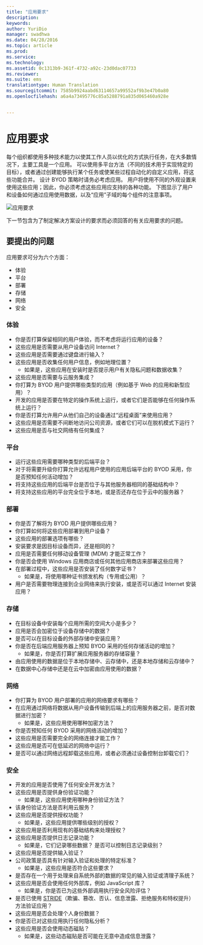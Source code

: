 ```yaml
---
title: "应用要求"
description: 
keywords: 
author: YuriDio
manager: swadhwa
ms.date: 04/28/2016
ms.topic: article
ms.prod: 
ms.service: 
ms.technology: 
ms.assetid: 0c1313b9-361f-4732-a92c-23d0dac07733
ms.reviewer: 
ms.suite: ems
translationtype: Human Translation
ms.sourcegitcommit: 7585b9924aabd63114657a99552af9b3e47b0a80
ms.openlocfilehash: a6a4a73495776c85a5288791a835d065460a928e


---
```


# 应用要求

每个组织都使用多种技术能力以使其工作人员以优化的方式执行任务，在大多数情况下，主要工具是一个应用。 可以使用多平台方法（不同的技术用于实现特定的目标），或者通过创建能够执行某个任务或使某些过程自动化的自定义应用，将这些功能合并。 设计 BYOD 策略时请务必考虑应用。 用户将使用不同的外观设置来使用这些应用；因此，你必须考虑这些应用应支持的各种功能。 下图显示了用户和设备如何通过应用使用数据，以及“应用”子域的每个组件的注意事项。

![应用要求](./media/BYOD_Figure5.png)

下一节包含为了制定解决方案设计的要求而必须回答的有关应用要求的问题。

## 要提出的问题

应用要求可分为六个方面：

- 体验
- 平台
- 部署
- 存储
- 网络
- 安全


### 体验

- 你是否打算保留相同的用户体验，而不考虑将运行应用的设备？
- 这些应用是否需要从用户设备访问 Internet？
- 这些应用是否需要通过键盘进行输入？
- 这些应用是否收集任何用户信息，例如地理位置？
    - 如果是，这些应用在安装时是否提示用户有关隐私问题和数据收集？
- 这些应用是否需要与云服务集成？
- 你打算为 BYOD 用户提供哪些类型的应用（例如基于 Web 的应用和新型应用）？
- 开发的应用是否要在特定的操作系统上运行，或者它们是否能够在任何操作系统上运行？
- 你是否打算允许用户从他们自己的设备通过“远程桌面”来使用应用？
- 这些应用是否需要不间断地访问公司资源，或者它们可以在脱机模式下运行？
- 这些应用是否与社交网络有任何集成？


### 平台

- 运行这些应用需要哪种类型的后端平台？
- 对于将需要升级你打算允许远程用户使用的应用后端平台的 BYOD 采用，你是否预知任何活动增加？
- 将支持这些应用的后端平台是否位于与其他服务器相同的基础结构中？
- 将支持这些应用的平台完全位于本地，或是否还存在位于云中的服务器？


### 部署

- 你是否了解将为 BYOD 用户提供哪些应用？
- 你打算如何将这些应用部署到用户设备？
- 这些应用的部署选项有哪些？
- 安装要求是因目标设备而异，还是相同的？
- 应用是否需要任何移动设备管理 (MDM) 才能正常工作？
- 你是否会使用 Windows 应用商店或任何其他应用商店来部署这些应用？
- 在部署过程中，这些应用是否安装了任何数字证书？
    - 如果是，将使用哪种证书颁发机构（专用或公用）？
- 用户是否需要物理连接到企业网络来执行安装，或是否可以通过 Internet 安装应用？

### 存储

- 在目标设备中安装每个应用所需的空间大小是多少？
- 应用是否会加密位于设备存储中的数据？
- 是否可以在目标设备的外部存储中安装应用？
- 你是否在后端应用服务器上预知 BYOD 采用的任何存储活动的增加？
    - 如果是，你是否打算扩展应用服务器的存储容量？
- 由应用使用的数据是位于本地存储中、云存储中，还是本地存储和云存储中？
- 在数据中心存储中还是在云中加密由应用使用的数据？

### 网络

- 你打算为 BYOD 用户部署的应用的网络要求有哪些？
- 在应用通过网络将数据从用户设备传输到后端上的应用服务器之前，是否对数据进行加密？
    - 如果是，这些应用使用哪种加密方法？
- 你是否预知任何 BYOD 采用的网络活动的增加？
- 这些应用是否需要完全的网络连接才能工作？
- 这些应用是否可在低延迟的网络中运行？
- 是否可以通过网络远程卸载这些应用，或者必须通过设备控制台卸载它们？

### 安全

- 开发的应用是否使用了任何安全开发方法？
- 这些应用是否提供身份验证功能？
    - 如果是，这些应用使用哪种身份验证方法？
- 该身份验证方法是否利用云服务？
- 这些应用是否提供授权功能？
    - 如果是，这些应用提供哪些级别的授权？
- 这些应用是否利用现有的基础结构来处理授权？
- 这些应用是否提供日志记录功能？
    - 如果是，它们记录哪些数据？ 是否可以控制日志记录级别？
- 这些应用是否提供输入验证？
- 公司政策是否具有针对输入验证和处理的特定标准？
    - 如果是，这些应用是否符合这些要求？
- 是否存在一个用于处理来自系统外部的数据的常见的输入验证或清理子系统？
- 这些应用是否会使用任何外部库，例如 JavaScript 库？
    - 如果是，你是否已为这些外部调用执行安全风险评估？
- 是否已使用 [STRIDE](https://msdn.microsoft.com/library/ee823878.aspx)（欺骗、篡改、否认、信息泄露、拒绝服务和特权提升）方法验证应用？
- 这些应用是否会处理个人身份数据？
- 你是否已对这些应用执行任何隐私分析？
- 这些应用是否会使用动态磁贴？
    - 如果是，这些动态磁贴是否可能在无意中造成信息泄露？




<!--HONumber=Jul16_HO3-->


